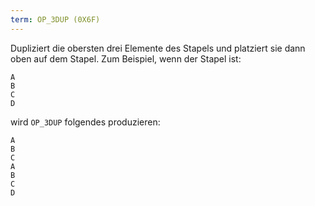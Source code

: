```yaml
---
term: OP_3DUP (0X6F)
---
```


Dupliziert die obersten drei Elemente des Stapels und platziert sie dann oben auf dem Stapel. Zum Beispiel, wenn der Stapel ist:

```text
A
B
C
D
```

wird `OP_3DUP` folgendes produzieren:

```text
A
B
C
A
B
C
D
```